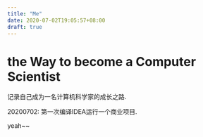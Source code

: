 ```yaml
---
title: "Me"
date: 2020-07-02T19:05:57+08:00
draft: true
---
```


# the Way to become a Computer Scientist

记录自己成为一名计算机科学家的成长之路.

20200702: 第一次编译IDEA运行一个商业项目.

yeah~~